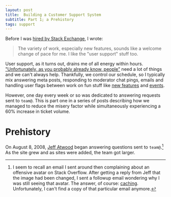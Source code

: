 ```yaml
---
layout: post
title:  Building a Customer Support System
subtitle: Part 1; a Prehistory
tags: support
---
```


Before I was
[hired by Stack Exchange](http://blog.stackoverflow.com/2013/08/please-welcome-jon-ericson-community-manager/),
I wrote:

> The variety of work, especially new features, sounds like a welcome
change of pace for me.  I like the "user support" stuff too.

User support, as it turns out, drains me of all energy within
hours. ["Unfortunately, as you probably already know, people"](https://twitter.com/horse_ebooks/status/228032106859749377)
need a lot of things and we can't always help. Thankfully, we control
our schedule, so I typically mix answering meta posts, responding to
moderator chat pings, emails and handling user flags between work on
fun stuff like
[new features](http://meta.stackexchange.com/q/234259/1438) and
[events](http://blog.stackoverflow.com/2014/12/winter-bash-2014/).

However, one day every week or so was dedicated to answering requests
sent to `team@`. This is part one in a series of posts describing how
we managed to reduce the misery factor while simultaneously
experiencing a 60% increase in ticket volume.

# Prehistory

On August 8, 2008, [Jeff Atwood](http://blog.codinghorror.com/) began
answering questions sent to `team@`.[^1] As the site grew and as sites
were added, the team got larger.  

[^1]:

    I seem to recall an email I sent around then complaining about an
offensive avatar on Stack Overflow.  After getting a reply from Jeff
that the image had been changed, I sent a followup email wondering why
I was still seeing that avatar. The answer, of course:
[caching](http://meta.stackexchange.com/a/221414/1438). Unfortunately,
I can't find a copy of that particular email anymore.
